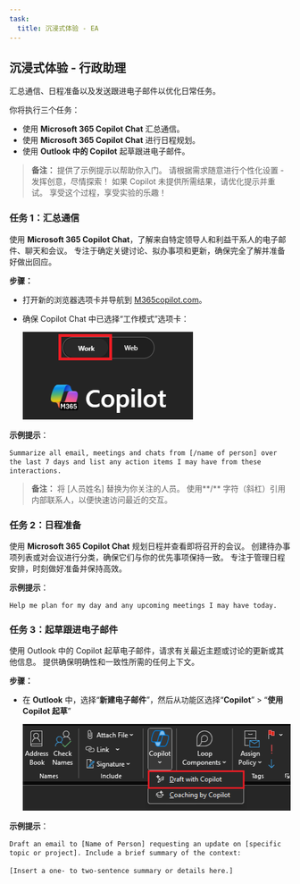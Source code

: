 ```yaml
---
task:
  title: 沉浸式体验 - EA
---
```


## 沉浸式体验 - 行政助理  

汇总通信、日程准备以及发送跟进电子邮件以优化日常任务。  

你将执行三个任务：  

- 使用 **Microsoft 365 Copilot Chat** 汇总通信。  
- 使用 **Microsoft 365 Copilot Chat** 进行日程规划。  
- 使用 **Outlook 中的 Copilot** 起草跟进电子邮件。  

> **备注：** 提供了示例提示以帮助你入门。 请根据需求随意进行个性化设置 - 发挥创意，尽情探索！ 如果 Copilot 未提供所需结果，请优化提示并重试。 享受这个过程，享受实验的乐趣！  

### 任务 1：汇总通信  

使用 **Microsoft 365 Copilot Chat**，了解来自特定领导人和利益干系人的电子邮件、聊天和会议。 专注于确定关键讨论、拟办事项和更新，确保完全了解并准备好做出回应。  

**步骤：**

- 打开新的浏览器选项卡并导航到 [M365copilot.com](https://m365copilot.com/)。
- 确保 Copilot Chat 中已选择“工作模式”选项卡：

    ![显示“工作模式”选项卡的屏幕截图。](../Prompts/Media/work-mode.png)

**示例提示**：
  
```text
Summarize all email, meetings and chats from [/name of person] over the last 7 days and list any action items I may have from these interactions.
```

> **备注：** 将 [人员姓名] 替换为你关注的人员。 使用**/** 字符（斜杠）引用内部联系人，以便快速访问最近的交互。

### 任务 2：日程准备  

使用 **Microsoft 365 Copilot Chat** 规划日程并查看即将召开的会议。 创建待办事项列表或对会议进行分类，确保它们与你的优先事项保持一致。 专注于管理日程安排，时刻做好准备并保持高效。  

**示例提示**：
  
```text
Help me plan for my day and any upcoming meetings I may have today. 
```

### 任务 3：起草跟进电子邮件

使用 Outlook 中的 Copilot 起草电子邮件，请求有关最近主题或讨论的更新或其他信息。 提供确保明确性和一致性所需的任何上下文。

**步骤：**

- 在 **Outlook** 中，选择“**新建电子邮件**”，然后从功能区选择“**Copilot**” > “**使用 Copilot 起草**”

    ![显示 Outlook 中的 Copilot 的屏幕截图。](../Prompts/Media/copilot-outlook-desktop.png)

**示例提示**：

```text
Draft an email to [Name of Person] requesting an update on [specific topic or project]. Include a brief summary of the context:  

[Insert a one- to two-sentence summary or details here.]

```
